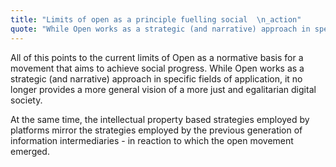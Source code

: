 ```yaml
---
title: "Limits of open as a principle fuelling social  \n_action"
quote: "While Open works as a strategic (and narrative) approach in specific fields of application, it no longer provides a more general vision of a more just and egalitarian digital society."
---
```

All of this points to the current limits of Open as a normative basis for a movement that aims to achieve social progress. While Open works as a strategic (and narrative) approach in specific fields of application, it no longer provides a more general vision of a more just and egalitarian digital society.  

At the same time, the intellectual property based strategies employed by platforms mirror the strategies employed by the previous generation of information intermediaries - in reaction to which the open movement emerged.
